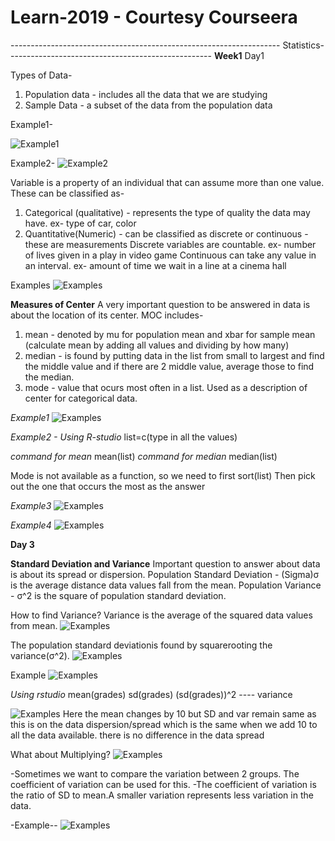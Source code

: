 # Learn-2019 - Courtesy Courseera
------------------------------------------------------------------- Statistics---------------------------------------------------
**Week1**
Day1

Types of Data-
1. Population data - includes all the data that we are studying
2. Sample Data - a subset of the data from the population data

Example1-

![Example1](/images/typesofdata.jpg?raw=true "Example1")

Example2-
![Example2](/images/type0fdata2.png?raw=true "Example2")


Variable
is a property of an individual that can assume more than one value. These can be classified as-
1. Categorical (qualitative) - represents the type of quality the data may have. ex- type of car, color
2. Quantitative(Numeric) - can be classified as discrete or continuous - these are measurements
Discrete variables are countable. ex- number of lives given in a play in video game
Continuous can take any value in an interval. ex- amount of time we wait in a line at a cinema hall

Examples
![Examples](/images/categoricalvsquantitative.png?raw=true "Examples")

**Measures of Center**
A very important question to be answered in data is about the location of its center. MOC includes-
1. mean - denoted by mu for population mean and xbar for sample mean (calculate mean by adding all values and dividing by how many)
2. median - is found by putting data in the list from small to largest and find the middle value and if there are 2 middle value, average those to find the median.
3. mode - value that ocurs most often in a list. Used as a description of center for categorical data.

*Example1*
![Examples](/images/meanmode.png?raw=true "Examples")

*Example2 - Using R-studio*
list=c(type in all the values)

*command for mean*
mean(list)
*command for median*
median(list)

Mode is not available as a function, so we need to first
sort(list)
Then pick out the one that occurs the most as the answer

*Example3*
![Examples](/images/meanmode2.png?raw=true "Examples")

*Example4*
![Examples](/images/meanmode3.png?raw=true "Examples")


**Day 3**

**Standard Deviation and Variance**
Important question to answer about data is about its spread or dispersion.
Population Standard Deviation - (Sigma)σ is the average distance data values fall from the mean.
Population Variance - σ^2 is the square of population standard deviation.

How to find Variance?
Variance is the average of the squared data values from mean.
![Examples](/images/Variance.png?raw=true "Examples")

The population standard deviationis found by squarerooting the variance(σ^2).
![Examples](/images/samplevar.png?raw=true "Examples")

Example
![Examples](/images/samplevar1.png?raw=true "Examples")

*Using rstudio*
mean(grades)
sd(grades)
(sd(grades))^2 ---- variance

![Examples](/images/samplevar2.png?raw=true "Examples")
Here the mean changes by 10 but SD and var remain same as this is on the data dispersion/spread which is the same when we add 10 to all the data available. there is no difference in the data spread

What about Multiplying?
![Examples](/images/samplevar3.png?raw=true "Examples")


-Sometimes we want to compare the variation between 2 groups. The coefficient of variation can be used for this.
-The coefficient of variation is the ratio of SD to mean.A smaller variation represents less variation in the data.

-Example--
![Examples](/images/coeffofvar.png?raw=true "Examples")

